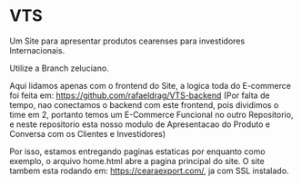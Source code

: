 # VTS
Um Site para apresentar produtos cearenses para investidores Internacionais. 

Utilize a Branch zeluciano. 

Aqui lidamos apenas com o frontend do Site, a logica toda do E-commerce foi feita em: https://github.com/rafaeldrag/VTS-backend (Por falta de tempo, nao conectamos o backend com este frontend, pois dividimos o time em 2, portanto temos um E-Commerce Funcional no outro Repositorio, e neste repositorio esta nosso modulo de Apresentacao do Produto e Conversa com os Clientes e Investidores) 

Por isso, estamos entregando paginas estaticas por enquanto como exemplo, o arquivo home.html abre a pagina principal do site. O site tambem esta rodando em: https://cearaexport.com/, ja com SSL instalado. 

